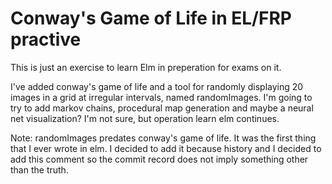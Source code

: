 # Conway's Game of Life in EL/FRP practive

This is just an exercise to learn Elm in preperation for exams on it. 

I've added conway's game of life and a tool for randomly displaying 20 images in a grid at irregular intervals, named randomImages. I'm going to try to add markov chains, procedural map generation and maybe a neural net visualization? I'm not sure, but operation learn elm continues. 

Note: randomImages predates conway's game of life. It was the first thing that I ever wrote in elm. I decided to add it because history and I decided to add this comment so the commit record does not imply something other than the truth. 